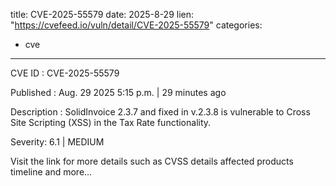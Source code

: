 
title: CVE-2025-55579
date: 2025-8-29
lien: "https://cvefeed.io/vuln/detail/CVE-2025-55579"
categories:
  - cve
---

CVE ID : CVE-2025-55579

Published :  Aug. 29
2025
5:15 p.m. | 29 minutes ago

Description : SolidInvoice 2.3.7 and fixed in v.2.3.8 is vulnerable to Cross Site Scripting (XSS) in the Tax Rate functionality.

Severity: 6.1 | MEDIUM

Visit the link for more details
such as CVSS details
affected products
timeline
and more...
